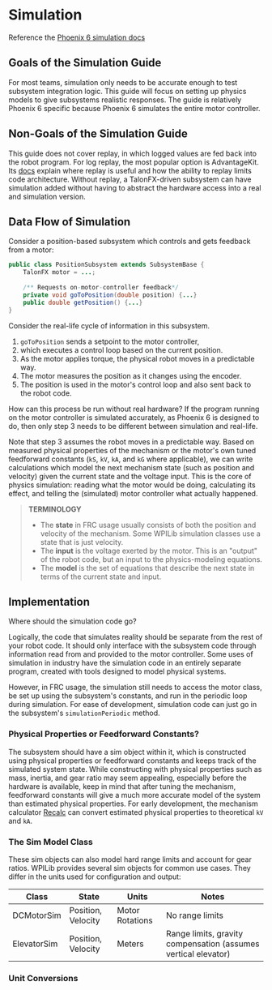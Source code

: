 # Simulation

Reference the [Phoenix 6 simulation docs](https://v6.docs.ctr-electronics.com/en/stable/docs/api-reference/simulation/simulation-intro.html)

## Goals of the Simulation Guide
For most teams, simulation only needs to be accurate enough to test subsystem integration logic. This guide will focus on setting up physics models to give subsystems realistic responses. The guide is relatively Phoenix 6 specific because Phoenix 6 simulates the entire motor controller.

## Non-Goals of the Simulation Guide
This guide does not cover replay, in which logged values are fed back into the robot program. For log replay, the most popular option is AdvantageKit. Its [docs](https://docs.advantagekit.org/getting-started/what-is-advantagekit/) explain where replay is useful and how the ability to replay limits code architecture. Without replay, a TalonFX-driven subsystem can have simulation added without having to abstract the hardware access into a real and simulation version.

## Data Flow of Simulation

Consider a position-based subsystem which controls and gets feedback from a motor:

```java
public class PositionSubsystem extends SubsystemBase {
    TalonFX motor = ...;
    
    /** Requests on-motor-controller feedback*/
    private void goToPosition(double position) {...}
    public double getPosition() {...}
}
```
Consider the real-life cycle of information in this subsystem.
1. `goToPosition` sends a setpoint to the motor controller,
2. which executes a control loop based on the current position.
3. As the motor applies torque, the physical robot moves in a predictable way.
4. The motor measures the position as it changes using the encoder.
5. The position is used in the motor's control loop and also sent back to the robot code.

How can this process be run without real hardware? If the program running on the motor controller is simulated accurately, as Phoenix 6 is designed to do, then only step 3 needs to be different between simulation and real-life.

Note that step 3 assumes the robot moves in a predictable way. Based on measured physical properties of the mechanism or the motor's own tuned feedforward constants (`kS`, `kV`, `kA`, and `kG` where applicable), we can write calculations which model the next mechanism state (such as position and velocity) given the current state and the voltage input. This is the core of physics simulation: reading what the motor would be doing, calculating its effect, and telling the (simulated) motor controller what actually happened.

> __TERMINOLOGY__
>
> * The **state** in FRC usage usually consists of both the position and velocity of the mechanism. Some WPILib simulation classes use a state that is just velocity.
> * The **input** is the voltage exerted by the motor. This is an "output" of the robot code, but an input to the physics-modeling equations.
> * The **model** is the set of equations that describe the next state in terms of the current state and input.

## Implementation

Where should the simulation code go?

Logically, the code that simulates reality should be separate from the rest of your robot code. It should only interface with the subsystem code through information read from and provided to the motor controller. Some uses of simulation in industry have the simulation code in an entirely separate program, created with tools designed to model physical systems.

However, in FRC usage, the simulation still needs to access the motor class, be set up using the subsystem's constants, and run in the periodic loop during simulation. For ease of development, simulation code can just go in the subsystem's `simulationPeriodic` method.

### Physical Properties or Feedforward Constants?

The subsystem should have a sim object within it, which is constructed using physical properties or feedforward constants and keeps track of the simulated system state. While constructing with physical properties such as mass, inertia, and gear ratio may seem appealing, especially before the hardware is available, keep in mind that after tuning the mechanism, feedforward constants will give a much more accurate model of the system than estimated physical properties. For early development, the mechanism calculator [Recalc](reca.lc) can convert estimated physical properties to theoretical `kV` and `kA`.

### The Sim Model Class

 These sim objects can also model hard range limits and account for gear ratios. WPILib provides several sim objects for common use cases. They differ in the units used for configuration and output:

|Class|State|Units|Notes|
|-----|-----|-----|---|
|DCMotorSim|Position, Velocity|Motor Rotations|No range limits|
|ElevatorSim|Position, Velocity|Meters|Range limits, gravity compensation (assumes vertical elevator)|


### Unit Conversions


